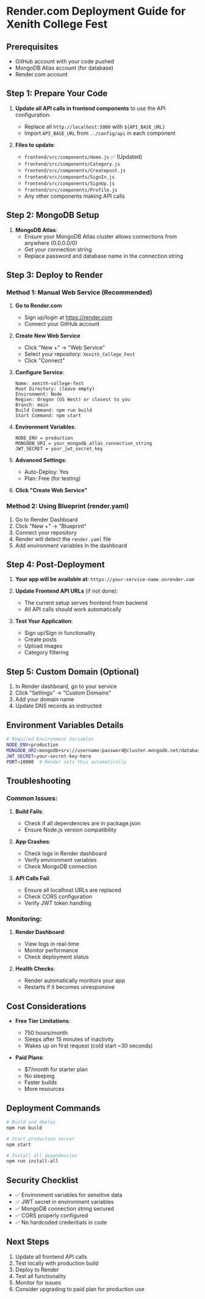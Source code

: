 # Render.com Deployment Guide for Xenith College Fest

## Prerequisites
- GitHub account with your code pushed
- MongoDB Atlas account (for database)
- Render.com account

## Step 1: Prepare Your Code

1. **Update all API calls in frontend components** to use the API configuration:
   - Replace all `http://localhost:5000` with `${API_BASE_URL}`
   - Import `API_BASE_URL` from `../config/api` in each component

2. **Files to update**:
   - `frontend/src/components/Home.js` ✅ (Updated)
   - `frontend/src/components/Category.js`
   - `frontend/src/components/Createpost.js`
   - `frontend/src/components/SignIn.js`
   - `frontend/src/components/SignUp.js`
   - `frontend/src/components/Profile.js`
   - Any other components making API calls

## Step 2: MongoDB Setup

1. **MongoDB Atlas**:
   - Ensure your MongoDB Atlas cluster allows connections from anywhere (0.0.0.0/0)
   - Get your connection string
   - Replace password and database name in the connection string

## Step 3: Deploy to Render

### Method 1: Manual Web Service (Recommended)

1. **Go to Render.com**
   - Sign up/login at https://render.com
   - Connect your GitHub account

2. **Create New Web Service**
   - Click "New +" → "Web Service"
   - Select your repository: `Xenith_College_Fest`
   - Click "Connect"

3. **Configure Service**:
   ```
   Name: xenith-college-fest
   Root Directory: (leave empty)
   Environment: Node
   Region: Oregon (US West) or closest to you
   Branch: main
   Build Command: npm run build
   Start Command: npm start
   ```

4. **Environment Variables**:
   ```
   NODE_ENV = production
   MONGODB_URI = your_mongodb_atlas_connection_string
   JWT_SECRET = your_jwt_secret_key
   ```

5. **Advanced Settings**:
   - Auto-Deploy: Yes
   - Plan: Free (for testing)

6. **Click "Create Web Service"**

### Method 2: Using Blueprint (render.yaml)

1. Go to Render Dashboard
2. Click "New +" → "Blueprint"
3. Connect your repository
4. Render will detect the `render.yaml` file
5. Add environment variables in the dashboard

## Step 4: Post-Deployment

1. **Your app will be available at**:
   `https://your-service-name.onrender.com`

2. **Update Frontend API URLs** (if not done):
   - The current setup serves frontend from backend
   - All API calls should work automatically

3. **Test Your Application**:
   - Sign up/Sign in functionality
   - Create posts
   - Upload images
   - Category filtering

## Step 5: Custom Domain (Optional)

1. In Render dashboard, go to your service
2. Click "Settings" → "Custom Domains"
3. Add your domain name
4. Update DNS records as instructed

## Environment Variables Details

```bash
# Required Environment Variables
NODE_ENV=production
MONGODB_URI=mongodb+srv://username:password@cluster.mongodb.net/database
JWT_SECRET=your-secret-key-here
PORT=10000  # Render sets this automatically
```

## Troubleshooting

### Common Issues:

1. **Build Fails**:
   - Check if all dependencies are in package.json
   - Ensure Node.js version compatibility

2. **App Crashes**:
   - Check logs in Render dashboard
   - Verify environment variables
   - Check MongoDB connection

3. **API Calls Fail**:
   - Ensure all localhost URLs are replaced
   - Check CORS configuration
   - Verify JWT token handling

### Monitoring:

1. **Render Dashboard**:
   - View logs in real-time
   - Monitor performance
   - Check deployment status

2. **Health Checks**:
   - Render automatically monitors your app
   - Restarts if it becomes unresponsive

## Cost Considerations

- **Free Tier Limitations**:
  - 750 hours/month
  - Sleeps after 15 minutes of inactivity
  - Wakes up on first request (cold start ~30 seconds)

- **Paid Plans**:
  - $7/month for starter plan
  - No sleeping
  - Faster builds
  - More resources

## Deployment Commands

```bash
# Build and deploy
npm run build

# Start production server
npm start

# Install all dependencies
npm run install-all
```

## Security Checklist

- ✅ Environment variables for sensitive data
- ✅ JWT secret in environment variables
- ✅ MongoDB connection string secured
- ✅ CORS properly configured
- ✅ No hardcoded credentials in code

## Next Steps

1. Update all frontend API calls
2. Test locally with production build
3. Deploy to Render
4. Test all functionality
5. Monitor for issues
6. Consider upgrading to paid plan for production use

